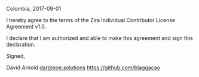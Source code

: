 Colombia, 2017-09-01

I hereby agree to the terms of the Zira Individual Contributor License
Agreement v1.0.

I declare that I am authorized and able to make this agreement and sign this
declaration.

Signed,

David Arnold dar@xoe.solutions https://github.com/blaggacao

